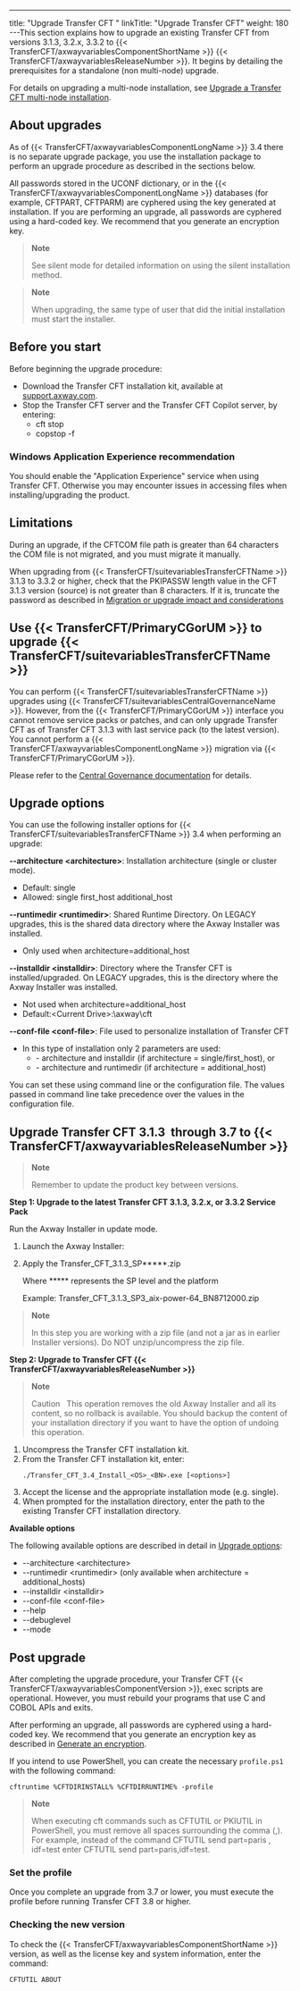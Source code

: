 ---
title: "Upgrade Transfer CFT "
linkTitle: "Upgrade Transfer CFT"
weight: 180
---This section explains how to upgrade an existing Transfer CFT from versions 3.1.3, 3.2.x, 3.3.2 to {{< TransferCFT/axwayvariablesComponentShortName  >}} {{< TransferCFT/axwayvariablesReleaseNumber  >}}. It begins by detailing the prerequisites for a standalone (non multi-node) upgrade.

For details on upgrading a multi-node installation, see [Upgrade a Transfer CFT multi-node installation](../upgrade_multinode_win).

## About upgrades

As of {{< TransferCFT/axwayvariablesComponentLongName  >}} 3.4 there is no separate upgrade package, you use the installation package to perform an upgrade procedure as described in the sections below.

All passwords stored in the UCONF dictionary, or in the {{< TransferCFT/axwayvariablesComponentLongName  >}} databases (for example, CFTPART, CFTPARM) are cyphered using the key generated at installation. If you are performing an upgrade, all passwords are cyphered using a hard-coded key. We recommend that you generate an encryption key.

> **Note**
>
> See silent mode for detailed information on using the silent installation method.

> **Note**
>
> When upgrading, the same type of user that did the initial installation must start the installer.

## Before you start

Before beginning the upgrade procedure:

* Download the Transfer CFT installation kit, available at [support.axway.com](https://support.axway.com/).
* Stop the Transfer CFT server and the Transfer CFT Copilot server, by entering:
    *   cft stop
    *   copstop -f

### Windows Application Experience recommendation

You should enable the "Application Experience" service when using Transfer CFT. Otherwise you may encounter issues in accessing files when installing/upgrading the product.

## Limitations

During an upgrade, if the CFTCOM file path is greater than 64 characters the COM file is not migrated, and you must migrate it manually.

When upgrading from {{< TransferCFT/suitevariablesTransferCFTName  >}} 3.1.3 to 3.3.2 or higher, check that the PKIPASSW length value in the CFT 3.1.3 version (source) is not greater than 8 characters. If it is, truncate the password as described in [Migration or upgrade impact and considerations](../../../mig_impact_considerations)

## Use {{< TransferCFT/PrimaryCGorUM  >}} to upgrade {{< TransferCFT/suitevariablesTransferCFTName  >}}

You can perform {{< TransferCFT/suitevariablesTransferCFTName  >}} upgrades using {{< TransferCFT/suitevariablesCentralGovernanceName  >}}. However, from the {{< TransferCFT/PrimaryCGorUM  >}} interface you cannot remove service packs or patches, and can only upgrade Transfer CFT as of Transfer CFT 3.1.3 with last service pack (to the latest version). You cannot perform a {{< TransferCFT/axwayvariablesComponentLongName  >}} migration via {{< TransferCFT/PrimaryCGorUM  >}}.

Please refer to the [Central Governance documentation](https://docs.axway.com/bundle/CentralGovernance_113_UsersGuide_allOS_en_HTML5/page/Content/AxwayStartPage.htm) for details.

<span id="Upgrade"></span>

## Upgrade options

You can use the following installer options for {{< TransferCFT/suitevariablesTransferCFTName  >}} 3.4 when performing an upgrade:

**--architecture &lt;architecture>**: Installation architecture (single or cluster mode).

* Default: single
* Allowed: single first_host additional_host

**--runtimedir &lt;runtimedir>**: Shared Runtime Directory. On LEGACY upgrades, this is the shared data directory where the Axway Installer was installed.

* Only used when architecture=additional_host

**--installdir &lt;installdir>**: Directory where the Transfer CFT is installed/upgraded. On LEGACY upgrades, this is the directory where the Axway Installer was installed.

* Not used when architecture=additional_host
* Default:&lt;Current Drive>:\\axway\\cft

**--conf-file &lt;conf-file>**: File used to personalize installation of Transfer CFT

* In this type of installation only 2 parameters are used:
    *   \- architecture and installdir (if architecture = single/first_host), or
    *   \- architecture and runtimedir (if architecture = additional_host)

You can set these using command line or the configuration file. The values passed in command line take precedence over the values in the configuration file.

## Upgrade Transfer CFT 3.1.3  through 3.7 to {{< TransferCFT/axwayvariablesReleaseNumber  >}}

> **Note**
>
> Remember to update the product key between versions.

**Step 1: Upgrade to the latest Transfer CFT 3.1.3, 3.2.x, or 3.3.2 Service Pack**

Run the Axway Installer in update mode.

1. Launch the Axway Installer:

1. Apply the Transfer_CFT_3.1.3_SP\*\*\*\*\*.zip

    Where \*\*\*\*\* represents the SP level and the platform

    Example: Transfer_CFT_3.1.3_SP3_aix-power-64_BN8712000.zip

> **Note**
>
> In this step you are working with a zip file (and not a jar as in earlier Installer versions). Do NOT unzip/uncompress the zip file.

****Step 2: Upgrade to Transfer CFT {{< TransferCFT/axwayvariablesReleaseNumber  >}}****

> **Note**
>
> Caution  
> This operation removes the old Axway Installer and all its content, so no rollback is available. You should backup the content of your installation directory if you want to have the option of undoing this operation.

1. Uncompress the Transfer CFT installation kit.
1. From the Transfer CFT installation kit, enter:  
    ```
    ./Transfer_CFT_3.4_Install_<OS>_<BN>.exe [<options>]
    ```
1. Accept the license and the appropriate installation mode (e.g. single).
1. When prompted for the installation directory, enter the path to the existing Transfer CFT installation directory.

****Available options****

The following available options are described in detail in [Upgrade options](#Upgrade):

* --architecture &lt;architecture>
* --runtimedir &lt;runtimedir> (only available when architecture = additional_hosts)
* --installdir &lt;installdir>
* --conf-file &lt;conf-file>
* --help
* --debuglevel
* --mode

## Post upgrade

After completing the upgrade procedure, your Transfer CFT {{< TransferCFT/axwayvariablesComponentVersion  >}}, exec scripts are operational. However, you must rebuild your programs that use C and COBOL APIs and exits.

After performing an upgrade, all passwords are cyphered using a hard-coded key. We recommend that you generate an encryption key as described in [Generate an encryption](https://docs.axway.com/bundle/TransferCFT_38_UsersGuide_allOS_en_HTML5/page/Content/Security/cipher_key.htm).

If you intend to use PowerShell, you can create the necessary `profile.ps1` with the following command:

```
cftruntime %CFTDIRINSTALL% %CFTDIRRUNTIME% -profile
```

> **Note**
>
> When executing cft commands such as CFTUTIL or PKIUTIL in PowerShell, you must remove all spaces surrounding the comma (,). For example, instead of the command CFTUTIL send part=paris , idf=test enter CFTUTIL send part=paris,idf=test.

### Set the profile

Once you complete an upgrade from 3.7 or lower, you must execute the profile before running Transfer CFT 3.8 or higher.

### Checking the new version

To check the {{< TransferCFT/axwayvariablesComponentShortName  >}} version, as well as the license key and system information, enter the command:

```
CFTUTIL ABOUT
```
